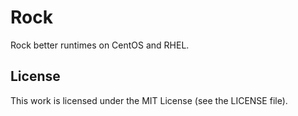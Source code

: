 Rock
====

Rock better runtimes on CentOS and RHEL.

## License

This work is licensed under the MIT License (see the LICENSE file).
